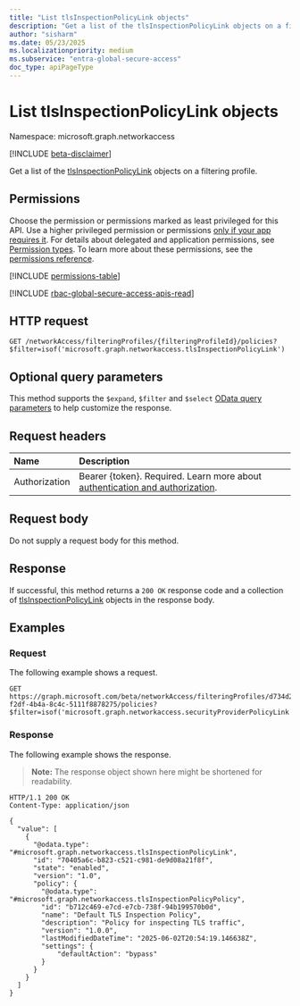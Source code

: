 ```yaml
---
title: "List tlsInspectionPolicyLink objects"
description: "Get a list of the tlsInspectionPolicyLink objects on a filtering profile."
author: "sisharm"
ms.date: 05/23/2025
ms.localizationpriority: medium
ms.subservice: "entra-global-secure-access"
doc_type: apiPageType
---
```


# List tlsInspectionPolicyLink objects

Namespace: microsoft.graph.networkaccess

[!INCLUDE [beta-disclaimer](../../includes/beta-disclaimer.md)]

Get a list of the [tlsInspectionPolicyLink](../resources/networkaccess-tlsinspectionpolicylink.md) objects on a filtering profile.

## Permissions

Choose the permission or permissions marked as least privileged for this API. Use a higher privileged permission or permissions [only if your app requires it](/graph/permissions-overview#best-practices-for-using-microsoft-graph-permissions). For details about delegated and application permissions, see [Permission types](/graph/permissions-overview#permission-types). To learn more about these permissions, see the [permissions reference](/graph/permissions-reference).

<!-- {
  "blockType": "permissions",
  "name": "networkaccess-tlsinspectionpolicylink-list-permissions"
}
-->
[!INCLUDE [permissions-table](../includes/permissions/networkaccess-tlsinspectionpolicylink-list-permissions.md)]

[!INCLUDE [rbac-global-secure-access-apis-read](../includes/rbac-for-apis/rbac-global-secure-access-apis-read.md)]

## HTTP request

<!-- {
  "blockType": "ignored"
}
-->
``` http
GET /networkAccess/filteringProfiles/{filteringProfileId}/policies?$filter=isof('microsoft.graph.networkaccess.tlsInspectionPolicyLink')
```

## Optional query parameters

This method supports the `$expand`, `$filter` and `$select` [OData query parameters](/graph/query-parameters) to help customize the response.

## Request headers

|Name|Description|
|:---|:---|
|Authorization|Bearer {token}. Required. Learn more about [authentication and authorization](/graph/auth/auth-concepts).|

## Request body

Do not supply a request body for this method.

## Response

If successful, this method returns a `200 OK` response code and a collection of [tlsInspectionPolicyLink](../resources/networkaccess-tlsinspectionpolicylink.md) objects in the response body.

## Examples

### Request

The following example shows a request.
<!-- {
  "blockType": "request",
  "name": "list_tlsinspectionpolicylink",
  "sampleKeys": ["d734d2de-f2df-4b4a-8c4c-5111f8878275"]
}
-->
``` http
GET https://graph.microsoft.com/beta/networkAccess/filteringProfiles/d734d2de-f2df-4b4a-8c4c-5111f8878275/policies?$filter=isof('microsoft.graph.networkaccess.securityProviderPolicyLink')
```

### Response

The following example shows the response.
>**Note:** The response object shown here might be shortened for readability.
<!-- {
  "blockType": "response",
  "truncated": true,
  "@odata.type": "microsoft.graph.networkaccess.tlsInspectionPolicyLink"
}
-->
``` http
HTTP/1.1 200 OK
Content-Type: application/json

{
  "value": [
    {
      "@odata.type": "#microsoft.graph.networkaccess.tlsInspectionPolicyLink",
      "id": "70405a6c-b823-c521-c981-de9d08a21f8f",
      "state": "enabled",
      "version": "1.0",
      "policy": {
        "@odata.type": "#microsoft.graph.networkaccess.tlsInspectionPolicyPolicy",
        "id": "b712c469-e7cd-e7cb-738f-94b199570b0d",
        "name": "Default TLS Inspection Policy",
        "description": "Policy for inspecting TLS traffic",
        "version": "1.0.0",
        "lastModifiedDateTime": "2025-06-02T20:54:19.146638Z",
        "settings": {
            "defaultAction": "bypass"
        }
      }
    }
  ]
}
```